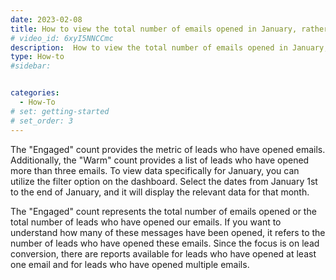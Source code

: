 ```yaml
---
date: 2023-02-08
title: How to view the total number of emails opened in January, rather than just the total number of engaged leads?
# video_id: 6xyI5NNCCmc
description:  How to view the total number of emails opened in January, rather than just the total number of engaged leads
type: How-to
#sidebar:


categories:
  - How-To
# set: getting-started
# set_order: 3
---
```

The "Engaged" count provides the metric of leads who have opened emails. Additionally, the "Warm" count provides a list of leads who have opened more than three emails. To view data specifically for January, you can utilize the filter option on the dashboard. Select the dates from January 1st to the end of January, and it will display the relevant data for that month.

The "Engaged" count represents the total number of emails opened or the total number of leads who have opened our emails. If you want to understand how many of these messages have been opened, it refers to the number of leads who have opened these emails. Since the focus is on lead conversion, there are reports available for leads who have opened at least one email and for leads who have opened multiple emails.


